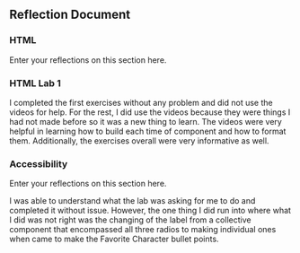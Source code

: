 ## Reflection Document

### HTML

Enter your reflections on this section here.

### HTML Lab 1

I completed the first exercises without any problem and did not use the videos for help. For the rest, I did use the videos because they were things I had not made before so it was a new thing to learn. The videos were very helpful in learning how to build each time of component and how to format them. Additionally, the exercises overall were very informative as well.

### Accessibility

Enter your reflections on this section here.

I was able to understand what the lab was asking for me to do and completed it without issue. However, the one thing I did run into where what I did was not right was the changing of the label from a collective component that encompassed all three radios to making individual ones when came to make the Favorite Character bullet points.
